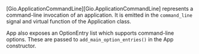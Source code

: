 [Gio.ApplicationCommandLine][Gio.ApplicationCommandLine] represents a command-line invocation of an application.
It is emitted in the `command_line` signal and virtual function of the Application class.

App also exposes an OptionEntry list which supports command-line options.
These are passed to `add_main_option_entries()` in the App constructor.
